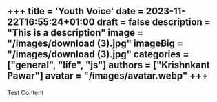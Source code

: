 +++
title = 'Youth Voice'
date = 2023-11-22T16:55:24+01:00
draft = false
description = "This is a description"
image = "/images/download (3).jpg"
imageBig = "/images/download (3).jpg"
categories = ["general", "life", "js"]
authors = ["Krishnkant Pawar"]
avatar = "/images/avatar.webp"
+++
---
Test Content
